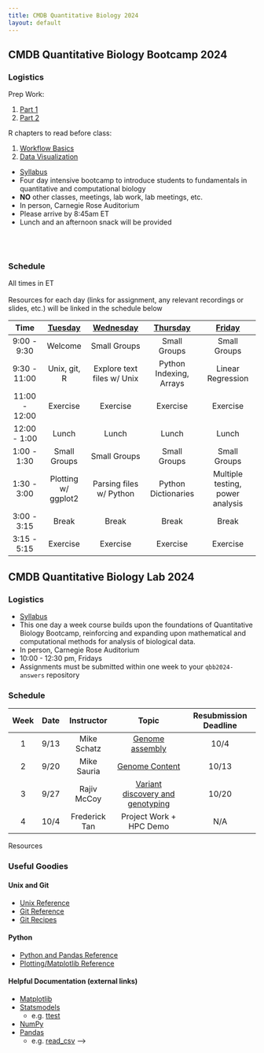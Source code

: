 ```yaml
---
title: CMDB Quantitative Biology 2024
layout: default
---
```


## CMDB Quantitative Biology Bootcamp 2024

### Logistics
Prep Work: 

1. [Part 1](https://colab.research.google.com/drive/1ognkG7ph79u82DBjNoE3z9X8B4q9_ik8)
2. [Part 2](https://colab.research.google.com/drive/18K0W2S17-97AwH0BK8rog0u64QSfXbrZ )

R chapters to read before class:

1. [Workflow Basics](https://r4ds.hadley.nz/workflow-basics)
2. [Data Visualization](https://r4ds.hadley.nz/data-visualize )

- [Syllabus](resources/syllabi/bootcamp/index.html)
- Four day intensive bootcamp to introduce students to fundamentals in quantitative and computational biology 
- <span class="text-danger">**NO** other classes, meetings, lab work, lab meetings, etc.</span>
- In person, Carnegie Rose Auditorium
- Please arrive by 8:45am ET
- Lunch and an afternoon snack will be provided
<!-- - Zoom meeting ID (check Slack for passcode or full link to join): 929 0650 3074 --> 
<br /><br />
<!-- - [Answers to Student Questions](resources/references/reflection_questions_answered.html) -->

### Schedule
All times in ET<br /><br />
Resources for each day (links for assignment, any relevant recordings or slides, etc.) will be linked in the schedule below 

<!--[Tuesday](webpages/day1.md)-->
<!--[Thursday](webpages/day3.md)-->

| Time | [Tuesday](webpages/day1.md) | [Wednesday](webpages/day2.md) |  [Thursday](webpages/day3.md) | [Friday](webpages/day4.md) | 
|:---------------:|:--------------------------------------:|:---------------------------------------:|:------------------------------------:|:---------------------------------------:|
|   9:00 -  9:30  | Welcome      | Small Groups | Small Groups | Small Groups |
|   9:30 - 11:00  | Unix, git, R | Explore text files w/ Unix | Python Indexing, Arrays | Linear Regression |
|  11:00 - 12:00  | Exercise     | Exercise     | Exercise     | Exercise     | 
|  12:00 -  1:00  | Lunch        |  Lunch       | Lunch        | Lunch        |
|   1:00 -  1:30  | Small Groups | Small Groups | Small Groups | Small Groups |
|   1:30 -  3:00  | Plotting w/ ggplot2 | Parsing files w/ Python  | Python Dictionaries | Multiple testing, power analysis |
|   3:00 -  3:15  | Break        | Break        | Break        | Break        | 
|   3:15 -  5:15  | Exercise     | Exercise     | Exercise     | Exercise     | 


<!--- Recall that a link looks like [Friday](day5/index.html) --->
<!--

      Basic python: running scripts, types up to list, files, reading line-by-line, split and join,
        - Exercise: summarizing SAM file, various questions not needing dictionaries
      Python II: dictionaries, functions, modules (importing) with numpy and statsmodels
        - Introduce another format and parse it, using numpy

      Python III: classes -- FASTA parser
        - Parsing blast output (too hard? we pushed this all the way to day 5 in 2015)

      Python IV: counting k-mers using FASTA parser
        - k-mer matching

-->

## CMDB Quantitative Biology Lab 2024

### Logistics
- [Syllabus](resources/syllabi/lab/index.html)
- This one day a week course builds upon the foundations of Quantitative Biology Bootcamp, reinforcing and expanding upon mathematical and computational methods for analysis of biological data.
- In person, Carnegie Rose Auditorium
- 10:00 - 12:30 pm, Fridays
- Assignments must be submitted within one week to your `qbb2024-answers` repository

### Schedule

| Week | Date  | Instructor      | Topic                                           | Resubmission Deadline |
|:----:|:-----:|:---------------:|:-----------------------------------------------:|:---------------------:|
|  1   | 9/13  | Mike Schatz     | [Genome assembly](webpages/week1.html)          | 10/4                  |
|  2   | 9/20  | Mike Sauria     | [Genome Content](webpages/week2.html)           | 10/13                 |
|  3   | 9/27  | Rajiv McCoy     | [Variant discovery and genotyping](webpages/week3.html) | 10/20         |
|  4   | 10/4  | Frederick Tan   | Project Work + HPC Demo                         | N/A                   |



<!--
|  1   | 9/15  | Rajiv McCoy |  [Linear regression](webpages/week1.html) | &#124;|

|  3   | 9/29 | Dylan Taylor |  [Sequence alignment](webpages/week3.html) |&#124; |
|  4   | 10/6 | Mike Sauria |  [ChIP-seq](webpages/week4.html) |&#124; |
|  5   | 10/13 | Rajiv McCoy | [Variant calling](webpages/week5.html) |&#124; |
|  -   | 10/20 | No Class | Retreat |&#124; |
|  6   | 10/27 | Rajiv McCoy | [GWAS](webpages/week6.html) |&#124; |
|  7   | 11/3 | Mike Sauria | [Single-molecule sequencing and DNA modifications](webpages/week7.html) | 11/27 |
|  8   | 11/10 | Mike Sauria | [3D Genome](webpages/week8.html) | &#124;|
|  9   | 11/17 | Rajiv McCoy | [Bulk RNA-seq](webpages/week9.html) | 12/8 |
|  -   | 11/24 | No class | Thanksgiving Break | &#124; |
|  10   | 12/1 | Rajiv McCoy | [Data Visualization](webpages/week10.html) |	&#124; |
|  11   | 12/8 | Mike Sauria | [Single-cell RNA-seq](webpages/week11.html) |	12/15 |
-->




Resources 

### Useful Goodies

#### Unix and Git

* [Unix Reference](resources/references/unix.html)
* [Git Reference](resources/references/git.html)
* [Git Recipes](resources/references/git_recipes.html)

#### Python

* [Python and Pandas Reference](resources/references/python.html)
* [Plotting/Matplotlib Reference](resources/gallery/README.html)

#### Helpful Documentation (external links)

* [Matplotlib](http://matplotlib.org/api/pyplot_summary.html)
* [Statsmodels](http://statsmodels.sourceforge.net/stable/)
  - e.g. [ttest](http://statsmodels.sourceforge.net/stable/generated/statsmodels.stats.weightstats.ttest_ind.html)
* [NumPy](http://docs.scipy.org/doc/numpy/reference/index.html#reference)
* [Pandas](http://pandas.pydata.org/pandas-docs/stable/)
  - e.g. [read_csv](http://pandas.pydata.org/pandas-docs/stable/generated/pandas.read_csv.html?highlight=read_csv)
-->

